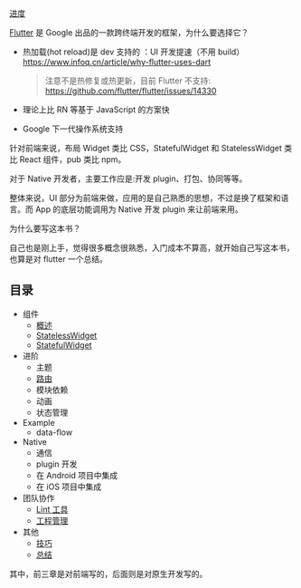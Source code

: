 [进度](https://github.com/riskers/flutter-notebook/issues/1)

[Flutter](https://flutter.io/) 是 Google 出品的一款跨终端开发的框架，为什么要选择它？

* 热加载(hot reload)是 dev 支持的 ：UI 开发提速（不用 build）https://www.infoq.cn/article/why-flutter-uses-dart

  > 注意不是热修复或热更新，目前 Flutter 不支持: https://github.com/flutter/flutter/issues/14330

* 理论上比 RN 等基于 JavaScript 的方案快
* Google 下一代操作系统支持

针对前端来说，布局 Widget 类比 CSS，StatefulWidget 和 StatelessWidget 类比 React 组件，pub 类比 npm。

对于 Native 开发者，主要工作应是:开发 plugin、打包、协同等等。

整体来说，UI 部分为前端来做，应用的是自己熟悉的思想，不过是换了框架和语言。而 App 的底层功能调用为 Native 开发 plugin 来让前端来用。

为什么要写这本书？

自己也是刚上手，觉得很多概念很熟悉，入门成本不算高，就开始自己写这本书，也算是对 flutter 一个总结。

## 目录

* 组件
  * [概述](./widgets/README.md)
  * [StatelessWidget](./widgets/statelesswidget.md)
  * [StatefulWidget](./widgets/statefulwidget.md)
* 进阶
  * 主题
  * [路由](./advanced/route.md)
  * 模块依赖
  * 动画
  * 状态管理
* Example
  * data-flow
* Native
  * 通信
  * plugin 开发
  * 在 Android 项目中集成
  * 在 iOS 项目中集成
* 团队协作
  * [Lint 工具](./team/lint.md)
  * [工程管理](./team/product.md)
* 其他
  * [技巧](./ending/tips.md)
  * [总结](./ending/README.md)

其中，前三章是对前端写的，后面则是对原生开发写的。
